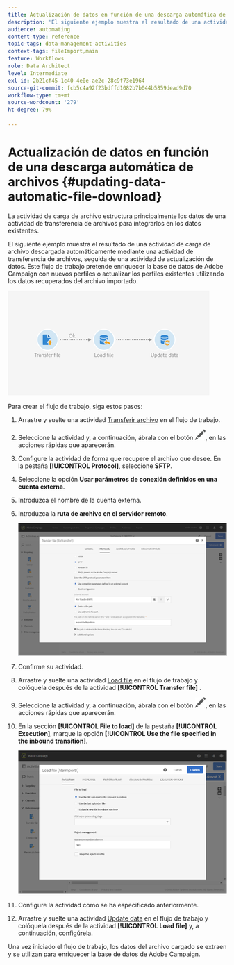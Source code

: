 ```yaml
---
title: Actualización de datos en función de una descarga automática de archivos
description: 'El siguiente ejemplo muestra el resultado de una actividad de carga de archivo descargada automáticamente mediante una actividad de transferencia de archivos, seguida de una actividad de actualización de datos. '
audience: automating
content-type: reference
topic-tags: data-management-activities
context-tags: fileImport,main
feature: Workflows
role: Data Architect
level: Intermediate
exl-id: 2b21cf45-1c40-4e0e-ae2c-28c9f73e1964
source-git-commit: fcb5c4a92f23bdffd1082b7b044b5859dead9d70
workflow-type: tm+mt
source-wordcount: '279'
ht-degree: 79%

---
```


# Actualización de datos en función de una descarga automática de archivos {#updating-data-automatic-file-download}

La actividad de carga de archivo estructura principalmente los datos de una actividad de transferencia de archivos para integrarlos en los datos existentes.

El siguiente ejemplo muestra el resultado de una actividad de carga de archivo descargada automáticamente mediante una actividad de transferencia de archivos, seguida de una actividad de actualización de datos. Este flujo de trabajo pretende enriquecer la base de datos de Adobe Campaign con nuevos perfiles o actualizar los perfiles existentes utilizando los datos recuperados del archivo importado.

![](assets/load_file_workflow_ex1.png)

Para crear el flujo de trabajo, siga estos pasos:

1. Arrastre y suelte una actividad [Transferir archivo](../../automating/using/transfer-file.md) en el flujo de trabajo.
1. Seleccione la actividad y, a continuación, ábrala con el botón ![](assets/edit_darkgrey-24px.png), en las acciones rápidas que aparecerán.
1. Configure la actividad de forma que recupere el archivo que desee. En la pestaña **[!UICONTROL Protocol]**, seleccione **SFTP**.
1. Seleccione la opción **Usar parámetros de conexión definidos en una cuenta externa**.
1. Introduzca el nombre de la cuenta externa.
1. Introduzca la **ruta de archivo en el servidor remoto**.

   ![](assets/wkf_file_transfer_07.png)

1. Confirme su actividad.
1. Arrastre y suelte una actividad [Load file](../../automating/using/load-file.md) en el flujo de trabajo y colóquela después de la actividad **[!UICONTROL Transfer file]** .
1. Seleccione la actividad y, a continuación, ábrala con el botón ![](assets/edit_darkgrey-24px.png), en las acciones rápidas que aparecerán.
1. En la sección **[!UICONTROL File to load]** de la pestaña **[!UICONTROL Execution]**, marque la opción **[!UICONTROL Use the file specified in the inbound transition]**.

   ![](assets/wkf_file_loading8.png)

1. Configure la actividad como se ha especificado anteriormente.
1. Arrastre y suelte una actividad [Update data](../../automating/using/update-data.md) en el flujo de trabajo y colóquela después de la actividad **[!UICONTROL Load file]** y, a continuación, configúrela.

Una vez iniciado el flujo de trabajo, los datos del archivo cargado se extraen y se utilizan para enriquecer la base de datos de Adobe Campaign.
